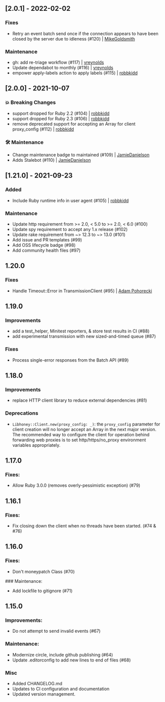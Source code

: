 ## [2.0.1] - 2022-02-02

### Fixes

- Retry an event batch send once if the connection appears to have been closed by the server due to idleness (#120) | [MikeGoldsmith](https://github.com/MikeGoldsmith)

### Maintenance

- gh: add re-triage workflow (#117) | [vreynolds](https://github.com/vreynolds)
- Update dependabot to monthly (#116) | [vreynolds](https://github.com/vreynolds)
- empower apply-labels action to apply labels (#115) | [robbkidd](https://github.com/robbkidd)

## [2.0.0] - 2021-10-07

### 💥 Breaking Changes

- support dropped for Ruby 2.2 (#104) | [robbkidd](https://github.com/robbkidd)
- support dropped for Ruby 2.3 (#106) | [robbkidd](https://github.com/robbkidd)
- remove deprecated support for accepting an Array for client proxy_config (#112) | [robbkidd](https://github.com/robbkidd)

### 🛠 Maintenance

- Change maintenance badge to maintained (#109) | [JamieDanielson](https://github.com/JamieDanielson)
- Adds Stalebot (#110) | [JamieDanielson](https://github.com/JamieDanielson)

## [1.21.0] - 2021-09-23

### Added

- Include Ruby runtime info in user agent (#105) | [robbkidd](https://github.com/robbkidd)

### Maintenance

- Update http requirement from >= 2.0, < 5.0 to >= 2.0, < 6.0 (#100)
- Update spy requirement to accept any 1.x release (#102)
- Update rake requirement from ~> 12.3 to ~> 13.0 (#101)
- Add issue and PR templates (#99)
- Add OSS lifecycle badge (#98)
- Add community health files (#97)

## 1.20.0

### Fixes

- Handle Timeout::Error in TransmissionClient (#95) | [Adam Pohorecki](https://github.com/psyho)

## 1.19.0

### Improvements

- add a test_helper, Minitest reporters, & store test results in CI (#88)
- add experimental transmission with new sized-and-timed queue (#87)

### Fixes

- Process single-error responses from the Batch API (#89)

## 1.18.0

### Improvements

- replace HTTP client library to reduce external dependencies (#81)

### Deprecations

- `Libhoney::Client.new(proxy_config: _)`: the `proxy_config` parameter for client
  creation will no longer accept an Array in the next major version. The recommended
  way to configure the client for operation behind forwarding web proxies is to set
  http/https/no_proxy environment variables appropriately.

## 1.17.0

### Fixes:

- Allow Ruby 3.0.0 (removes overly-pessimistic exception) (#79)

## 1.16.1

### Fixes:

- Fix closing down the client when no threads have been started. (#74 & #76)

## 1.16.0

### Fixes:

- Don't moneypatch Class (#70)

### Maintenance:

- Add lockfile to gitignore (#71)

## 1.15.0

### Improvements:

- Do not attempt to send invalid events (#67)

### Maintenance:

- Modernize circle, include github publishing (#64)
- Update .editorconfig to add new lines to end of files (#68)

### Misc

-   Added CHANGELOG.md
-   Updates to CI configuration and documentation
-   Updated version management.
